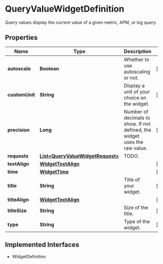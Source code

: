 

# QueryValueWidgetDefinition

Query values display the current value of a given metric, APM, or log query.
## Properties

Name | Type | Description | Notes
------------ | ------------- | ------------- | -------------
**autoscale** | **Boolean** | Whether to use autoscaling or not. |  [optional]
**customUnit** | **String** | Display a unit of your choice on the widget. |  [optional]
**precision** | **Long** | Number of decimals to show. If not defined, the widget uses the raw value. |  [optional]
**requests** | [**List&lt;QueryValueWidgetRequest&gt;**](QueryValueWidgetRequest.md) | TODO. | 
**textAlign** | [**WidgetTextAlign**](WidgetTextAlign.md) |  |  [optional]
**time** | [**WidgetTime**](WidgetTime.md) |  |  [optional]
**title** | **String** | Title of your widget. |  [optional]
**titleAlign** | [**WidgetTextAlign**](WidgetTextAlign.md) |  |  [optional]
**titleSize** | **String** | Size of the title. |  [optional]
**type** | **String** | Type of the widget. |  [readonly]


## Implemented Interfaces

* WidgetDefinition


